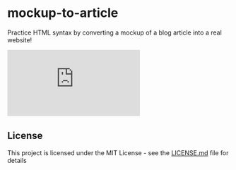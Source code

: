 # mockup-to-article
Practice HTML syntax by converting a mockup of a blog article into a real website!

![mockup](https://github.com/weekendchow/mockup-to-article/blob/master/blog-mockup.pdf)


## License

This project is licensed under the MIT License - see the [LICENSE.md](LICENSE.md) file for details
